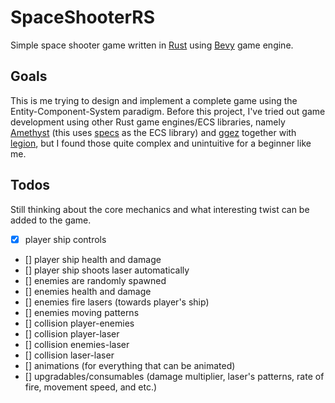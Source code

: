# SpaceShooterRS

Simple space shooter game written in [Rust](https://www.rust-lang.org) using [Bevy](https://bevyengine.org) game engine.

## Goals

This is me trying to design and implement a complete game using the Entity-Component-System paradigm. Before this project, I've tried out game development using other Rust game engines/ECS libraries, namely [Amethyst](https://amethyst.rs) (this uses [specs](https://github.com/amethyst/specs) as the ECS library) and [ggez](https://ggez.rs) together with [legion](https://github.com/amethyst/legion), but I found those quite complex and unintuitive for a beginner like me.

## Todos

Still thinking about the core mechanics and what interesting twist can be added to the game.

- [x] player ship controls
- []  player ship health and damage
- []  player ship shoots laser automatically
- []  enemies are randomly spawned
- []  enemies health and damage
- []  enemies fire lasers (towards player's ship)
- []  enemies moving patterns
- []  collision player-enemies
- []  collision player-laser
- []  collision enemies-laser
- []  collision laser-laser
- []  animations (for everything that can be animated)
- []  upgradables/consumables (damage multiplier, laser's patterns, rate of fire, movement speed, and etc.)

